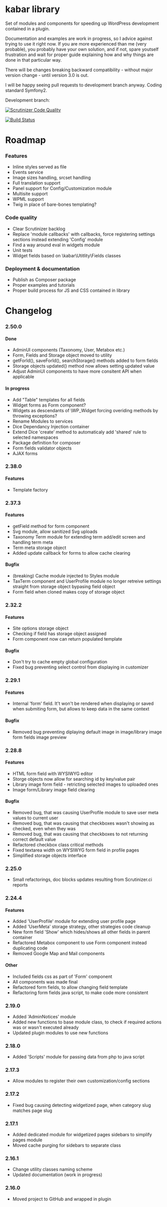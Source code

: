 # kabar library

Set of modules and components for speeding up WordPress development contained in a plugin.

Documentation and examples are work in progress, so I advice against trying to use it right now. If you are more experienced than me (very probable), you probably have your own solution, and if not, spare youtself frustration and wait for proper guide explaining how and why things are done in that particular way.

There will be changes breaking backward compatibility - without major version change - until version 3.0 is out.

I will be happy seeing pull requests to development branch anyway. Coding standard Symfony2.

Development branch:

[![Scrutinizer Code Quality](https://scrutinizer-ci.com/g/gniewomir/kabar/badges/quality-score.png?b=master)](https://scrutinizer-ci.com/g/gniewomir/kabar/?branch=develop)

[![Build Status](https://scrutinizer-ci.com/g/gniewomir/kabar/badges/build.png?b=master)](https://scrutinizer-ci.com/g/gniewomir/kabar/build-status/develop)

# Roadmap

### Features
* Inline styles served as file
* Events service
* Image sizes handling, srcset handling
* Full translation support
* Panel support for Config/Customization module
* Multisite support
* WPML support
* Twig in place of bare-bones templating?

### Code quality
* Clear Scrutinizer backlog
* Replace 'module callbacks' with callbacks, force registering settings sections instead extending 'Config' module
* Find a way around eval in widgets module
* Unit tests
* Widget fields based on \kabar\Utitlity\Fields classes

### Deployment & documentation
* Publish as Composer package
* Proper examples and tutorials
* Proper build process for JS and CSS contained in library

# Changelog

### 2.50.0

#### Done
* AdminUI components (Taxonomy, User, Metabox etc.)
* Form, Fields and Storage object moved to utility
* getForId(), saveForId(), searchStorage() methods added to form fields
* Storage objects updated() method  now allows setting updated value
* Adjust AdminUI components to have more consitent API when applicable

#### In progress
* Add "Table" templates for all fields
* Widget forms as Form component?
* Widgets as descendants of \WP_Widget forcing overiding methods by throwing exceptions?
* Rename Modules to services
* Dice Dependancy Injection container
* Extend Dice 'create' method to automaticaly add 'shared' rule to selected namespaces
* Package definition for composer
* Form fields validator objects
* AJAX forms

### 2.38.0

#### Features
* Template factory

### 2.37.3

#### Features
* getField method for form component
* Svg module, allow sanitized Svg uploads
* Taxonomy Term module for extending term add/edit screen and handling term meta
* Term meta storage object
* Added update callback for forms to allow cache clearing

#### Bugfix
* (breaking) Cache module injected to Styles module
* TaxTerm component and UserProfile module no longer retreive settings straight from storage object bypasing field object
* Form field when cloned makes copy of storage object

### 2.32.2

#### Features
* Site options storage object
* Checking if field has storage object assigned
* Form component now can return populated template

#### Bugfix
* Don't try to cache empty global configuration
* Fixed bug preventing select control from displaying in customizer

### 2.29.1

#### Features
* Internal 'form' field. It't won't be rendered when displaying or saved when submiting form, but allows to keep data in the same context

#### Bugfix
* Removed bug preventing diplaying default image in image/library image form fields image preview

### 2.28.8

#### Features
* HTML form field with WYSIWYG editor
* Storge objects now allow for searching id by key/value pair
* Library image form field - retricting selected images to uploaded ones
* Image form/Library image field clearing

#### Bugfix
* Removed bug, that was causing UserProfile module to save user meta values to current user
* Removed bug, that was causing that checkboxes wasn't showing as checked, even when they was
* Removed bug, that was causing that checkboxes to not returning correct default value
* Refactored checkbox class critical methods
* Fixed textarea width on WYSIWYG form field in profile pages
* Simplified storage objects interface

### 2.25.0
* Small refactorings, doc blocks updates resulting from Scrutinizer.ci reports

### 2.24.4

#### Features
* Added 'UserProfile' module for extending user profile page
* Added 'UserMeta' storage strategy, other strategies code cleanup
* New form field 'Show' which hides/shows all other fields in parent container
* Refactored Metabox component to use Form component instead duplicating code
* Removed Google Map and Mail components

#### Other
* Included fields css as part of 'Form' component
* All components was made final
* Refactored form fields, to allow changing field template
* Refactoring form fields java script, to make code more consistent

### 2.19.0
* Added 'AdminNotices' module
* Added new functions to base module class, to check if required actions was or wasn't executed already
* Updated plugin modules to use new functions

### 2.18.0
* Added 'Scripts' module for passing data from php to java script

### 2.17.3
* Allow modules to register their own customization/config sections

### 2.17.2
* Fixed bug causing detecting widgetized page, when category slug matches page slug

### 2.17.1
* Added dedicated module for widgetized pages sidebars to simplify pages module
* Moved cache purging for sidebars to separate class

### 2.16.1
* Change utility classes naming scheme
* Updated documentation (work in progress)

### 2.16.0
* Moved project to GitHub and wrapped in plugin